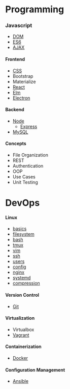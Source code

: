 # Programming

### Javascript
- [DOM](./topics/dom.md)
- [ES6](./topics/es6.md)
- [AJAX](./topics/ajax.md)

#### Frontend
- [CSS](./topics/css.md)
- Bootstrap
- Materialize
- [React](./topics/react.md)
- [Elm](./topics/elm.md)
- [Electron](./topics/electron.md)

#### Backend
- [Node](./topics/node.md)
    - [Express](./topics/express.md)
- [MySQL](./topics/mysql.md)

#### Concepts
- File Organization
- REST
- Authentication
- OOP
- Use Cases
- Unit Testing

# DevOps

#### Linux
- [basics](./topics/basics.md)
- [filesystem](./topics/filesystem.md)
- [bash](./topics/bash.md)
- [tmux](./topics/tmux.md)
- [vim](./topics/vim.md)
- [ssh](./topics/ssh.md)
- [users](./topics/users.md)
- [config](./topics/config.md)
- [nginx](./topics/nginx.md)
- [systemd](./topics/systemd.md)
- [compression](./topics/compression.md)

#### Version Control
- [Git](./topics/git.md)

#### Virtualization
- Virtualbox
- [Vagrant](./topics/vagrant.md)

#### Containerization
- [Docker](./topics/docker.md)

#### Configuration Management
- [Ansible](./topics/ansible.md)
